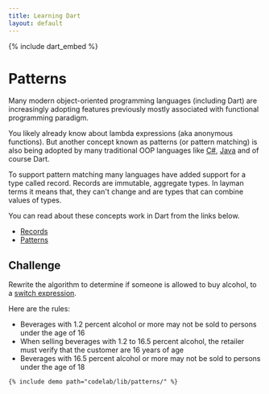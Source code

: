 ```yaml
---
title: Learning Dart
layout: default
---
```


{% include dart_embed %}

# Patterns

Many modern object-oriented programming languages (including Dart) are
increasingly adopting features previously mostly associated with functional
programming paradigm.

You likely already know about lambda expressions (aka anonymous functions).
But another concept known as patterns (or pattern matching) is also being
adopted by many traditional OOP languages like
[C#](https://learn.microsoft.com/en-us/dotnet/csharp/fundamentals/functional/pattern-matching),
[Java](https://docs.oracle.com/en/java/javase/21/language/pattern-matching.html)
and of course Dart.

To support pattern matching many languages have added support for a type called
record.
Records are immutable, aggregate types.
In layman terms it means that, they can't change and are types that can combine
values of types.

You can read about these concepts work in Dart from the links below.

- [Records](https://dart.dev/language/records)
- [Patterns](https://dart.dev/language/patterns)

## Challenge

Rewrite the algorithm to determine if someone is allowed to buy alcohol, to a
[switch expression](https://dart.dev/language/branches#switch-expressions).

Here are the rules:

- Beverages with 1.2 percent alcohol or more may not be sold to persons under the age of 16
- When selling beverages with 1.2 to 16.5 percent alcohol, the retailer must verify that the customer are 16 years of age
- Beverages with 16.5 percent alcohol or more may not be sold to persons under the age of 18

```run-dartpad:mode-dart:height-800px
{% include demo path="codelab/lib/patterns/" %}
```
